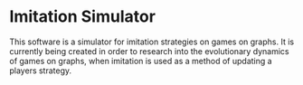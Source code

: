 Imitation Simulator
=====================

This software is a simulator for imitation strategies on games on graphs.
It is currently being created in order to research into the evolutionary
dynamics of games on graphs, when imitation is used as a method of updating
a players strategy.